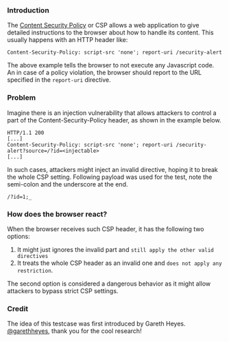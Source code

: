 ### Introduction
The [Content Security Policy](https://developer.mozilla.org/en-US/docs/Web/HTTP/CSP) or CSP allows a web application to give detailed instructions to the browser about how to handle its content. This usually happens with an HTTP header like:
``` 
Content-Security-Policy: script-src 'none'; report-uri /security-alert
```
The above example tells the browser to not execute any Javascript code. An in case of a policy violation, the browser should report to the URL specified in the ``report-uri`` directive.
### Problem
Imagine there is an injection vulnerability that allows attackers to control a part of the Content-Security-Policy header, as shown in the example below.
```
HTTP/1.1 200
[...]
Content-Security-Policy: script-src 'none'; report-uri /security-alert?source=/?id=<injectable>
[...]
```
In such cases, attackers might inject an invalid directive, hoping it to break the whole CSP setting. Following payload was used for the test, note the semi-colon and the underscore at the end.
```
/?id=1;_
```
### How does the browser react?
When the browser receives such CSP header, it has the following two options:
1. It might just ignores the invalid part and ``still apply the other valid directives``
2. It treats the whole CSP header as an invalid one and ``does not apply any restriction``.  
 
The second option is considered a dangerous behavior as it might allow attackers to bypass strict CSP settings.  
### Credit
The idea of this testcase was first introduced by Gareth Heyes.
[@garethheyes](https://twitter.com/garethheyes), thank you for the cool research!